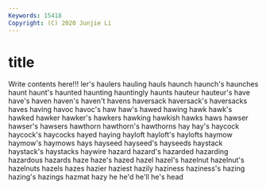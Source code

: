 ```yaml
---
Keywords: 15418
Copyright: (C) 2020 Junjie Li
---
```


# title

Write contents here!!!
ler's 
haulers 
hauling 
hauls 
haunch 
haunch's 
haunches 
haunt 
haunt's
haunted 
haunting 
hauntingly 
haunts 
hauteur 
hauteur's 
have 
have's 
haven 
haven's
haven't 
havens 
haversack 
haversack's 
haversacks 
haves 
having 
havoc 
havoc's 
haw
haw's 
hawed 
hawing 
hawk 
hawk's 
hawked 
hawker 
hawker's 
hawkers 
hawking
hawkish 
hawks 
haws 
hawser 
hawser's 
hawsers 
hawthorn 
hawthorn's 
hawthorns 
hay
hay's 
haycock 
haycock's 
haycocks 
hayed 
haying 
hayloft 
hayloft's 
haylofts 
haymow
haymow's 
haymows 
hays 
hayseed 
hayseed's 
hayseeds 
haystack 
haystack's 
haystacks 
haywire
hazard 
hazard's 
hazarded 
hazarding 
hazardous 
hazards 
haze 
haze's 
hazed 
hazel
hazel's 
hazelnut 
hazelnut's 
hazelnuts 
hazels 
hazes 
hazier 
haziest 
hazily 
haziness
haziness's 
hazing 
hazing's 
hazings 
hazmat 
hazy 
he 
he'd 
he'll 
he's
head 
